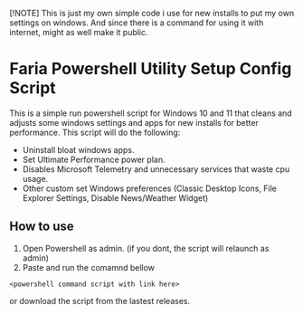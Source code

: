 [!NOTE]
This is just my own simple code i use for new installs to put my own settings on windows. And since there is a command for using it with internet, might as well make it public.

# Faria Powershell Utility Setup Config Script
This is a simple run powershell script for Windows 10 and 11 that cleans and adjusts some windows settings and apps for new installs for better performance.
This script will do the following:
- Uninstall bloat windows apps.
- Set Ultimate Performance power plan.
- Disables Microsoft Telemetry and unnecessary services that waste cpu usage.
- Other custom set Windows preferences (Classic Desktop Icons, File Explorer Settings, Disable News/Weather Widget)

## How to use
1. Open Powershell as admin. (if you dont, the script will relaunch as admin)
2. Paste and run the comamnd bellow
```
<powershell command script with link here>
```
or download the script from the lastest releases.
